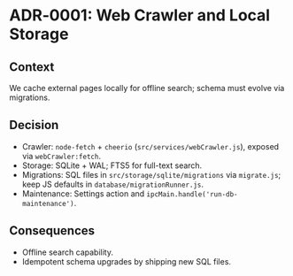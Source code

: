 # ADR‑0001: Web Crawler and Local Storage

## Context
We cache external pages locally for offline search; schema must evolve via migrations.

## Decision
- Crawler: `node-fetch` + `cheerio` (`src/services/webCrawler.js`), exposed via `webCrawler:fetch`.
- Storage: SQLite + WAL; FTS5 for full-text search.
- Migrations: SQL files in `src/storage/sqlite/migrations` via `migrate.js`; keep JS defaults in `database/migrationRunner.js`.
- Maintenance: Settings action and `ipcMain.handle('run-db-maintenance')`.

## Consequences
- Offline search capability.
- Idempotent schema upgrades by shipping new SQL files.

